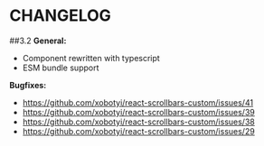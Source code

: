 # CHANGELOG

##3.2
**General:**
- Component rewritten with typescript
- ESM bundle support

**Bugfixes:**
- https://github.com/xobotyi/react-scrollbars-custom/issues/41
- https://github.com/xobotyi/react-scrollbars-custom/issues/39
- https://github.com/xobotyi/react-scrollbars-custom/issues/38
- https://github.com/xobotyi/react-scrollbars-custom/issues/29
